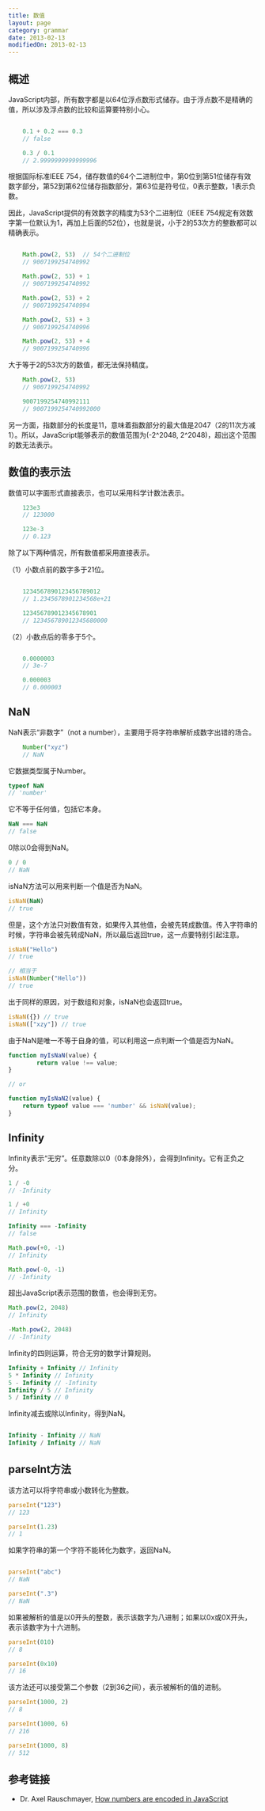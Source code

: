 ```yaml
---
title: 数值
layout: page
category: grammar
date: 2013-02-13
modifiedOn: 2013-02-13
---
```


## 概述

JavaScript内部，所有数字都是以64位浮点数形式储存。由于浮点数不是精确的值，所以涉及浮点数的比较和运算要特别小心。

```javascript

	0.1 + 0.2 === 0.3
	// false

	0.3 / 0.1
	// 2.9999999999999996
```


根据国际标准IEEE 754，储存数值的64个二进制位中，第0位到第51位储存有效数字部分，第52到第62位储存指数部分，第63位是符号位，0表示整数，1表示负数。

因此，JavaScript提供的有效数字的精度为53个二进制位（IEEE 754规定有效数字第一位默认为1，再加上后面的52位），也就是说，小于2的53次方的整数都可以精确表示。

```javascript

	Math.pow(2, 53)  // 54个二进制位
	// 9007199254740992

	Math.pow(2, 53) + 1
	// 9007199254740992

	Math.pow(2, 53) + 2
	// 9007199254740994

	Math.pow(2, 53) + 3
	// 9007199254740996

	Math.pow(2, 53) + 4
	// 9007199254740996

```

大于等于2的53次方的数值，都无法保持精度。


```javascript
	Math.pow(2, 53) 
	// 9007199254740992

	9007199254740992111
	// 9007199254740992000
```


另一方面，指数部分的长度是11，意味着指数部分的最大值是2047（2的11次方减1）。所以，JavaScript能够表示的数值范围为(-2^2048, 2^2048)，超出这个范围的数无法表示。

## 数值的表示法

数值可以字面形式直接表示，也可以采用科学计数法表示。


```javascript
	123e3
	// 123000

	123e-3
	// 0.123
```


除了以下两种情况，所有数值都采用直接表示。

（1）小数点前的数字多于21位。

```javascript

	1234567890123456789012
	// 1.2345678901234568e+21

	123456789012345678901
	// 123456789012345680000

```

（2）小数点后的零多于5个。

```javascript

	0.0000003
	// 3e-7

	0.000003
	// 0.000003
```


## NaN

NaN表示“非数字”（not a number），主要用于将字符串解析成数字出错的场合。


```javascript
	Number("xyz")
	// NaN
```


它数据类型属于Number。


```javascript
typeof NaN
// 'number'
```


它不等于任何值，包括它本身。


```javascript
NaN === NaN
// false
```


0除以0会得到NaN。


```javascript
0 / 0
// NaN
```


isNaN方法可以用来判断一个值是否为NaN。


```javascript
isNaN(NaN)
// true
```


但是，这个方法只对数值有效，如果传入其他值，会被先转成数值。传入字符串的时候，字符串会被先转成NaN，所以最后返回true，这一点要特别引起注意。


```javascript
isNaN("Hello")
// true

// 相当于
isNaN(Number("Hello"))
// true
```


出于同样的原因，对于数组和对象，isNaN也会返回true。


```javascript
isNaN({}) // true
isNaN(["xzy"]) // true
```


由于NaN是唯一不等于自身的值，可以利用这一点判断一个值是否为NaN。


```javascript
function myIsNaN(value) {
        return value !== value;
}

// or

function myIsNaN2(value) {
	return typeof value === 'number' && isNaN(value);
}
```


## Infinity

Infinity表示“无穷”。任意数除以0（0本身除外），会得到Infinity。它有正负之分。


```javascript
1 / -0
// -Infinity

1 / +0
// Infinity

Infinity === -Infinity
// false

Math.pow(+0, -1)
// Infinity

Math.pow(-0, -1)
// -Infinity
```


超出JavaScript表示范围的数值，也会得到无穷。


```javascript
Math.pow(2, 2048)
// Infinity

-Math.pow(2, 2048)
// -Infinity
```


Infinity的四则运算，符合无穷的数学计算规则。


```javascript
Infinity + Infinity // Infinity
5 * Infinity // Infinity
5 - Infinity // -Infinity
Infinity / 5 // Infinity
5 / Infinity // 0
```


Infinity减去或除以Infinity，得到NaN。

```javascript

Infinity - Infinity // NaN
Infinity / Infinity // NaN
```


## parseInt方法

该方法可以将字符串或小数转化为整数。


```javascript
parseInt("123")
// 123

parseInt(1.23)
// 1
```


如果字符串的第一个字符不能转化为数字，返回NaN。

```javascript

parseInt("abc")
// NaN

parseInt(".3")
// NaN
```


如果被解析的值是以0开头的整数，表示该数字为八进制；如果以0x或0X开头，表示该数字为十六进制。


```javascript
parseInt(010)
// 8

parseInt(0x10)
// 16
```


该方法还可以接受第二个参数（2到36之间），表示被解析的值的进制。


```javascript
parseInt(1000, 2)
// 8

parseInt(1000, 6)
// 216

parseInt(1000, 8)
// 512

```

## 参考链接

- Dr. Axel Rauschmayer, [How numbers are encoded in JavaScript](http://www.2ality.com/2012/04/number-encoding.html)
